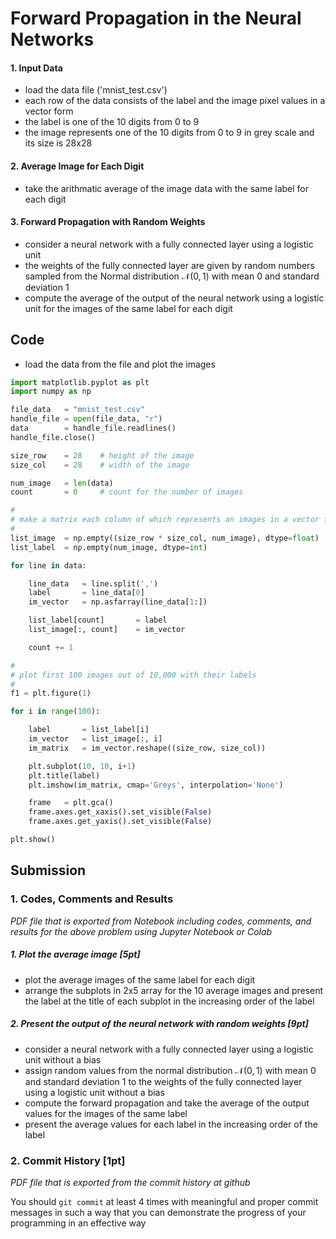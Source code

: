 # Forward Propagation in the Neural Networks

#### 1. Input Data

- load the data file ('mnist_test.csv')
- each row of the data consists of the label and the image pixel values in a vector form
- the label is one of the 10 digits from 0 to 9
- the image represents one of the 10 digits from 0 to 9 in grey scale and its size is 28x28

#### 2. Average Image for Each Digit

- take the arithmatic average of the image data with the same label for each digit

#### 3. Forward Propagation with Random Weights

- consider a neural network with a fully connected layer using a logistic unit
- the weights of the fully connected layer are given by random numbers sampled from the Normal distribution $`\mathcal{N}(0, 1)`$ with mean 0 and standard deviation 1
- compute the average of the output of the neural network using a logistic unit for the images of the same label for each digit

## Code

- load the data from the file and plot the images

``` python
import matplotlib.pyplot as plt
import numpy as np

file_data   = "mnist_test.csv"
handle_file = open(file_data, "r")
data        = handle_file.readlines()
handle_file.close()

size_row    = 28    # height of the image
size_col    = 28    # width of the image

num_image   = len(data)
count       = 0     # count for the number of images

#
# make a matrix each column of which represents an images in a vector form 
#
list_image  = np.empty((size_row * size_col, num_image), dtype=float)
list_label  = np.empty(num_image, dtype=int)

for line in data:

    line_data   = line.split(',')
    label       = line_data[0]
    im_vector   = np.asfarray(line_data[1:])

    list_label[count]       = label
    list_image[:, count]    = im_vector    

    count += 1

# 
# plot first 100 images out of 10,000 with their labels
# 
f1 = plt.figure(1)

for i in range(100):

    label       = list_label[i]
    im_vector   = list_image[:, i]
    im_matrix   = im_vector.reshape((size_row, size_col))

    plt.subplot(10, 10, i+1)
    plt.title(label)
    plt.imshow(im_matrix, cmap='Greys', interpolation='None')

    frame   = plt.gca()
    frame.axes.get_xaxis().set_visible(False)
    frame.axes.get_yaxis().set_visible(False)

plt.show()
```

## Submission

### 1. Codes, Comments and Results

_PDF file that is exported from Notebook including codes, comments, and results for the above problem using Jupyter Notebook or Colab_

##### 1. Plot the average image [5pt]
- plot the average images of the same label for each digit
- arrange the subplots in 2x5 array for the 10 average images and present the label at the title of each subplot in the increasing order of the label

##### 2. Present the output of the neural network with random weights [9pt]
- consider a neural network with a fully connected layer using a logistic unit without a bias
- assign random values from the normal distribution $`\mathcal{N}(0, 1)`$ with mean 0 and standard deviation 1 to the weights of the fully connected layer using a logistic unit without a bias
- compute the forward propagation and take the average of the output values for the images of the same label
- present the average values for each label in the increasing order of the label

### 2. Commit History [1pt]

_PDF file that is exported from the commit history at github_

You should `git commit` at least 4 times with meaningful and proper commit messages in such a way that you can demonstrate the progress of your programming in an effective way